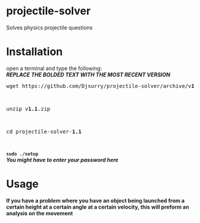 # projectile-solver
Solves physics projectile questions

# Installation
open a terminal and type the following: <br>
***REPLACE THE BOLDED TEXT WITH THE MOST RECENT VERSION***<br>
<pre>
wget https://github.com/Djsurry/projectile-solver/archive/v<b>1.1</b>.zip
</pre><br>
<pre>
unzip v<b>1.1</b>.zip
</pre><br>
<pre>
cd projectile-solver-<b>1.1<b>
</pre><br>
`sudo ./setup` <br>
***You might have to enter your password here***

# Usage
If you have a problem where you have an object being launched from a certain height at a certain angle at a certain velocity, this will preform an analysis on the movement





